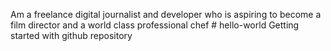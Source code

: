 Am a freelance digital journalist and developer who is aspiring to become a film director and a world class professional chef # hello-world
Getting started with github repository 
